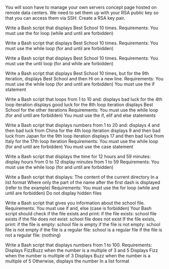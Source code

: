 You will soon have to manage your own servers concept page hosted on remote data centers.
	We need to set them up with your RSA public key so that you can access them via SSH.
	Create a RSA key pair.


Write a Bash script that displays Best School 10 times.
Requirements:
	You must use the for loop (while and until are forbidden)


Write a Bash script that displays Best School 10 times.
Requirements:
	You must use the while loop (for and until are forbidden)


Write a Bash script that displays Best School 10 times.
Requirements:
	You must use the until loop (for and while are forbidden)


Write a Bash script that displays Best School 10 times, but for the 9th iteration, displays Best School and then Hi on a new line.
Requirements:
	You must use the while loop (for and until are forbidden)
	You must use the if statement


Write a Bash script that loops from 1 to 10 and:
	displays bad luck for the 4th loop iteration
	displays good luck for the 8th loop iteration
	displays Best School for the other iterations
Requirements:
	You must use the while loop (for and until are forbidden)
	You must use the if, elif and else statements


Write a Bash script that displays numbers from 1 to 20 and:
	displays 4 and then bad luck from China for the 4th loop iteration
	displays 9 and then bad luck from Japan for the 9th loop iteration
	displays 17 and then bad luck from Italy for the 17th loop iteration
Requirements:
	You must use the while loop (for and until are forbidden)
	You must use the case statement


Write a Bash script that displays the time for 12 hours and 59 minutes:
	display hours from 0 to 12
	display minutes from 1 to 59
Requirements:
	You must use the while loop (for and until are forbidden)


Write a Bash script that displays:
	The content of the current directory
	In a list format
	Where only the part of the name after the first dash is displayed (refer to the example)
Requirements:
	You must use the for loop (while and until are forbidden)
	Do not display hidden files


Write a Bash script that gives you information about the school file.
Requirements:
	You must use if and, else (case is forbidden)
	Your Bash script should check if the file exists and print:
	if the file exists: school file exists
	if the file does not exist: school file does not exist
	If the file exists, print:
	if the file is empty: school file is empty
	if the file is not empty: school file is not empty
	if the file is a regular file: school is a regular file
	if the file is not a regular file: (nothing)


Write a Bash script that displays numbers from 1 to 100.
Requirements:
	Displays FizzBuzz when the number is a multiple of 3 and 5
	Displays Fizz when the number is multiple of 3
	Displays Buzz when the number is a multiple of 5
	Otherwise, displays the number
	In a list format
